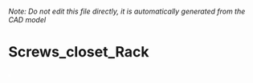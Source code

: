 ###### Note: Do not edit this file directly, it is automatically generated from the CAD model

# Screws_closet_Rack

![](/project.svg)



 

